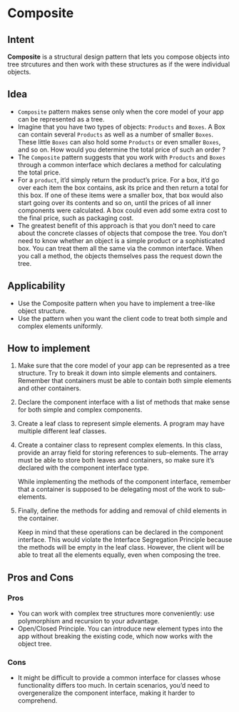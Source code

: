 # Composite
## Intent
**Composite** is a structural design pattern that lets you compose objects into tree strcutures and then work with these structures as if the were individual objects.
## Idea
- `Composite` pattern makes sense only when the core model of your app can be represented as a tree.
- Imagine that you have two types of objects: `Products` and `Boxes`. A Box can contain several `Products` as well as a number of smaller `Boxes`. These little `Boxes` can also hold some `Products` or even smaller `Boxes`, and so on. How would you determine the total price of such an order ?
- The `Composite` pattern suggests that you work with `Products` and `Boxes` through a common interface which declares a method for calculating the total price.
- For a `product`, it’d simply return the product’s price. For a box, it’d go over each item the box contains, ask its price and then return a total for this box. If one of these items were a smaller box, that box would also start going over its contents and so on, until the prices of all inner components were calculated. A box could even add some extra cost to the final price, such as packaging cost.
- The greatest benefit of this approach is that you don’t need to care about the concrete classes of objects that compose the tree. You don’t need to know whether an object is a simple product or a sophisticated box. You can treat them all the same via the common interface. When you call a method, the objects themselves pass the request down the tree.
## Applicability
- Use the Composite pattern when you have to implement a tree-like object structure.
- Use the pattern when you want the client code to treat both simple and complex elements uniformly.
## How to implement
1. Make sure that the core model of your app can be represented as a tree structure. Try to break it down into simple elements and containers. Remember that containers must be able to contain both simple elements and other containers.
2. Declare the component interface with a list of methods that make sense for both simple and complex components.
3. Create a leaf class to represent simple elements. A program may have multiple different leaf classes.
4. Create a container class to represent complex elements. In this class, provide an array field for storing references to sub-elements. The array must be able to store both leaves and containers, so make sure it’s declared with the component interface type.
   
   While implementing the methods of the component interface, remember that a container is supposed to be delegating most of the work to sub-elements.
5. Finally, define the methods for adding and removal of child elements in the container.

    Keep in mind that these operations can be declared in the component interface. This would violate the Interface Segregation Principle because the methods will be empty in the leaf class. However, the client will be able to treat all the elements equally, even when composing the tree.
## Pros and Cons
### Pros
- You can work with complex tree structures more conveniently: use polymorphism and recursion to your advantage.
- Open/Closed Principle. You can introduce new element types into the app without breaking the existing code, which now works with the object tree.
### Cons
- It might be difficult to provide a common interface for classes whose functionality differs too much. In certain scenarios, you’d need to overgeneralize the component interface, making it harder to comprehend.
